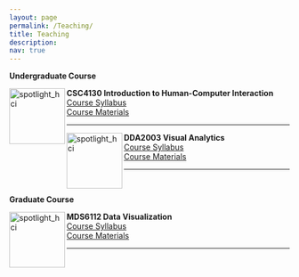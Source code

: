 ```yaml
---
layout: page
permalink: /Teaching/
title: Teaching
description: 
nav: true
---
```


<div class="Teaching">

 <b> Undergraduate Course </b>

  <div class="img"><img class="img_responsive" src="http://stevenhan1991.github.io/assets/img/courses/HCI.jpeg" style="border:1px solid black width:200px;height:100px;" alt="spotlight_hci" align="left">
</div>
  <div class="text">
    <div class="title"><a name="HCI"><b>CSC4130 Introduction to Human-Computer Interaction</b></a>
    </div> 
   <div>
    <span class="tag"><a href="http://stevenhan1991.github.io/assets/pdf/DL4SciVis.pdf">Course Syllabus</a></span>
   </div>
   <div>
    <span class="tag"><a href="http://stevenhan1991.github.io/assets/pdf/DL4SciVis.pdf">Course Materials</a></span>
   </div>
   
   <hr>
   
  <div class="img"><img class="img_responsive" src="http://stevenhan1991.github.io/assets/img/courses/Visual Analytics.png" style="border:1px solid black width:200px;height:100px;" alt="spotlight_hci" align="left">
</div>
  <div class="text">
    <div class="title"><a name="VS"><b>DDA2003 Visual Analytics</b></a>
    </div> 
   <div>
    <span class="tag"><a href="http://stevenhan1991.github.io/assets/pdf/">Course Syllabus</a></span>
   </div>
   <div>
    <span class="tag"><a href="http://stevenhan1991.github.io/assets/pdf/">Course Materials</a></span>
   </div>


  <hr>
 <br>
 
 <b> Graduate Course</b>

   <div class="img"><img class="img_responsive" src="http://stevenhan1991.github.io/assets/img/courses/Scientific Visualization.jpeg" style="border:1px solid black width:200px;height:100px;" alt="spotlight_hci" align="left">
</div>
  <div class="text">
    <div class="title"><a name="SV"><b>MDS6112 Data Visualization</b></a>
    </div> 
   <div>
    <span class="tag"><a href="http://stevenhan1991.github.io/assets/pdf/">Course Syllabus</a></span>
   </div>
   <div>
    <span class="tag"><a href="http://stevenhan1991.github.io/assets/pdf/">Course Materials</a></span>
   </div>
   <hr>
 
</div>

